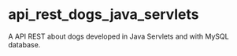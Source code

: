 # api_rest_dogs_java_servlets
A API REST about dogs developed in Java Servlets and with MySQL database.
